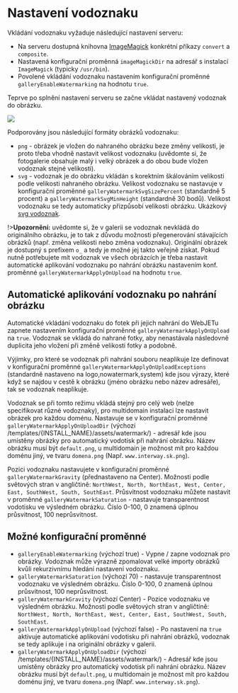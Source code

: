 # Nastavení vodoznaku

Vkládání vodoznaku vyžaduje následující nastavení serveru:
- Na serveru dostupná knihovna [ImageMagick](https://imagemagick.org/script/download.php) konkrétní příkazy `convert` a `composite`.
- Nastavená konfigurační proměnná `imageMagickDir` na adresář s instalací `ImageMagick` (typicky `/usr/bin`).
- Povolené vkládání vodoznaku nastavením konfigurační proměnné `galleryEnableWatermarking` na hodnotu `true`.

Teprve po splnění nastavení serveru se začne vkládat nastavený vodoznak do obrázku.

![](watermark-applied.png)

Podporovány jsou následující formáty obrázků vodoznaku:
- `png` - obrázek je vložen do nahraného obrázku beze změny velikosti, je proto třeba vhodně nastavit velikost vodoznaku (uvědomte si, že fotogalerie obsahuje malý i velký obrázek a do obou bude vložen vodoznak stejné velikosti).
- `svg` - vodoznak je do obrázku vkládán s korektním škálováním velikosti podle velikosti nahraného obrázku. Velikost vodoznaku se nastavuje v konfigurační proměnné `galleryWatermarkSvgSizePercent` (standardně 5 procent) a `galleryWatermarkSvgMinHeight` (standardně 30 bodů). Velikost vodoznaku se tedy automaticky přizpůsobí velikosti obrázku. Ukázkový [svg vodoznak](watermark.svg).

!>**Upozornění:** uvědomte si, že v galerii se vodoznak nevkládá do originálního obrázku, je to tak z důvodu možnosti přegenerování stávajících obrázků (např. změna velikosti nebo změna vodoznaku). Originální obrázek je dostupný s prefixem `o_` a tedy je možné jej takto veřejně získat. Pokud nutně potřebujete mít vodoznak ve všech obrázcích je třeba nastavit automatické aplikování vodoznaku po nahrání obrázku nastavením konf. proměnné `galleryWatermarkApplyOnUpload` na hodnotu `true`.

## Automatické aplikování vodoznaku po nahrání obrázku

Automatické vkládání vodoznaku do fotek při jejich nahrání do WebJETu zapnete nastavením konfigurační proměnné `galleryWatermarkApplyOnUpload` na `true`. Vodoznak se vkládá do nahrané fotky, aby nenastávala následovně duplicita jeho vložení při změně velikosti fotky a podobně.

Výjimky, pro které se vodoznak při nahrání souboru neaplikuje lze definovat v konfigurační proměnné `galleryWatermarkApplyOnUploadExceptions` (standardně nastaveno na logo,nowatermark,system) kde jsou výrazy, které když se najdou v cestě k obrázku (jméno obrázku nebo název adresáře), tak se vodoznak neaplikuje.

Vodoznak se při tomto režimu vkládá stejný pro celý web (nelze specifikovat různé vodoznaky), pro multidomain instalaci lze nastavit obrázek pro každou doménu. Nastavuje se v konfigurační proměnné `galleryWatermarkApplyOnUploadDir` (výchozí /templates/{INSTALL_NAME}/assets/watermark/) - adresář kde jsou umístěny obrázky pro automatický vodotisk při nahrání obrázku. Název obrázku musí být `default.png`, u multidomain je možnost mít pro každou doménu jiný, ve tvaru `domena.png` (Např. `www.interway.sk.png`).

Pozici vodoznaku nastavujete v konfigurační proměnné `galleryWatermarkGravity` (přednastaveno na Center). Možnosti podle světových stran v angličtině: `NorthWest, North, NorthEast, West, Center, East, SouthWest, South, SouthEast`. Průsvitnost vodoznaku můžete nastavit v proměnné `galleryWatermarkSaturation` - nastavuje transparentnost vodotisku ve výsledném obrázku. Číslo 0-100, 0 znamená úplnou průsvitnost, 100 neprůsvitnost.

## Možné konfigurační proměnné

- `galleryEnableWatermarking` (výchozí true) - Vypne / zapne vodoznak pro obrázky. Vodoznak může výrazně zpomalovat velké importy obrázků kvůli rekurzivnímu hledání nastavení vodoznaku.
- `galleryWatermarkSaturation` (výchozí 70) - nastavuje transparentnost vodoznaku ve výsledném obrázku. Číslo 0-100, 0 znamená úplnou průsvitnost, 100 neprůsvitnost.
- `galleryWatermarkGravity` (výchozí Center) - Pozice vodoznaku ve výsledném obrázku. Možnosti podle světových stran v angličtině: `NorthWest, North, NorthEast, West, Center, East, SouthWest, South, SouthEast`.
- `galleryWatermarkApplyOnUpload` (výchozí false) - Po nastavení na `true` aktivuje automatické aplikování vodotisku při nahrání obrázků, vodoznak se tedy aplikuje i na originální obrázky v galerii.
- `galleryWatermarkApplyOnUploadDir` (výchozí /templates/{INSTALL_NAME}/assets/watermark/) - Adresář kde jsou umístěny obrázky pro automatický vodotisk při nahrání obrázku. Název obrázku musí být `default.png`, u multidomain je možnost mít pro každou doménu jiný, ve tvaru `domena.png` (Např. `www.interway.sk.png`).
